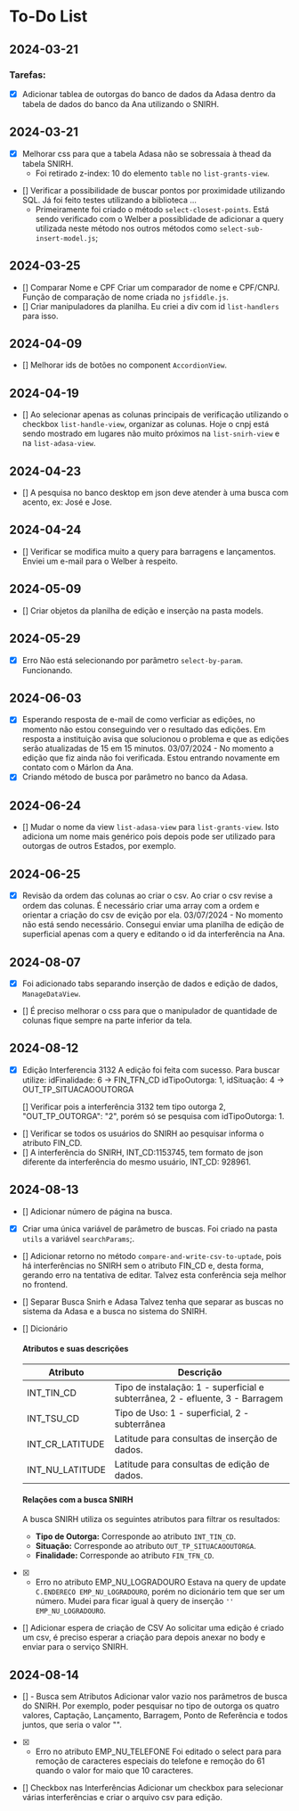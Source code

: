 # To-Do List

## 2024-03-21

### Tarefas:
- [X] Adicionar tablea de outorgas do banco de dados da Adasa dentro da tabela de dados do banco da Ana utilizando o SNIRH.

## 2024-03-21
- [X] Melhorar css para que a tabela Adasa não se sobressaia à thead da tabela SNIRH.
    - Foi retirado z-index: 10 do elemento `table` no `list-grants-view`.
- [] Verificar a possibilidade de buscar pontos por proximidade utilizando SQL. Já foi feito testes utilizando a biblioteca ...
    - Primeiramente foi criado o método `select-closest-points`. Está  sendo verificado com o Welber a possiblidade de adicionar a query utilizada neste método nos outros métodos como `select-sub-insert-model.js`;

## 2024-03-25
- [] Comparar Nome e CPF
    Criar um comparador de nome e CPF/CNPJ. Função de comparação de nome criada no `jsfiddle.js`.
- [] Criar manipuladores da planilha.
    Eu criei a div com id `list-handlers` para isso.

## 2024-04-09
- [] Melhorar ids de botões no component `AccordionView`.

## 2024-04-19
- [] Ao selecionar apenas as colunas principais de verificação utilizando o checkbox `list-handle-view`, organizar as colunas. Hoje o cnpj está sendo mostrado em lugares não muito próximos na `list-snirh-view` e na `list-adasa-view`.

## 2024-04-23
- [] A pesquisa no banco desktop em json deve atender à uma busca com acento, ex: José e Jose.

## 2024-04-24
- [] Verificar se modifica muito a query para barragens e lançamentos. Enviei um e-mail para o Welber à respeito.

## 2024-05-09
- [] Criar objetos da planilha de edição e inserção na pasta models.

## 2024-05-29
- [X] Erro
    Não está selecionando por parâmetro `select-by-param`.
        Funcionando.
## 2024-06-03
- [X]    Esperando resposta de e-mail de como verficiar as edições, no momento não estou conseguindo ver o resultado das edições.
    Em resposta a instituição avisa que solucionou o problema e que as edições serão atualizadas de 15 em 15 minutos.
    03/07/2024 - No momento a edição que fiz ainda não foi verificada. Estou entrando novamente em contato com o Márlon da Ana.
- [X]    Criando método de busca por parâmetro no banco da Adasa.

## 2024-06-24
- []    Mudar o nome da view `list-adasa-view` para `list-grants-view`. Isto adiciona um nome mais genérico pois depois pode ser utilizado para outorgas de outros Estados, por exemplo.

## 2024-06-25
- [X]    Revisão da ordem das colunas ao criar o csv.
    Ao criar o csv revise a ordem das colunas. É necessário criar uma array com a ordem e orientar a criação do csv de evição por ela.
        03/07/2024 - No momento não está sendo necessário. Consegui enviar uma planilha de edição de superficial apenas com a query e editando o id da interferência na Ana.

## 2024-08-07
- [X] Foi adicionado tabs separando inserção de dados e edição de dados, `ManageDataView`.

- [] É preciso melhorar o css para que o manipulador de quantidade de colunas fique sempre na parte inferior da tela.

## 2024-08-12
- [X] Edição Interferencia 3132
    A edição foi feita com sucesso. Para buscar utilize: 
        idFinalidade: 6 -> FIN_TFN_CD
        idTipoOutorga: 1, 
        idSituação: 4 -> OUT_TP_SITUACAOOUTORGA

    [] Verificar pois a interferência 3132 tem tipo outorga 2, "OUT_TP_OUTORGA": "2", porém só se pesquisa  com idTipoOutorga: 1.

- [] Verificar se todos os usuários do SNIRH ao pesquisar informa o atributo FIN_CD.
- [] A interferência do SNIRH, INT_CD:1153745, tem formato de json diferente da interferência do mesmo usuário, INT_CD: 928961.


## 2024-08-13
- [] Adicionar número de página na busca.
- [x] Criar uma única variável de parâmetro de buscas.
    Foi criado na pasta `utils` a variável `searchParams`;.
- [] Adicionar retorno no método `compare-and-write-csv-to-uptade`, pois há interferências no SNIRH sem o atributo FIN_CD e, desta forma, gerando erro na tentativa de editar.
        Talvez esta conferência seja melhor no frontend.

- [] Separar Busca Snirh e Adasa
    Talvez tenha que  separar as buscas no sistema da Adasa e a busca no sistema do SNIRH.

- [] Dicionário
    #### Atributos e suas descrições

    | Atributo | Descrição |
    |---|---|
    | INT_TIN_CD | Tipo de instalação: 1 - superficial e subterrânea, 2 - efluente, 3 - Barragem |
    | INT_TSU_CD | Tipo de Uso: 1 - superficial, 2 - subterrânea |
    | INT_CR_LATITUDE | Latitude para consultas de inserção de dados. |
    | INT_NU_LATITUDE | Latitude para consultas de edição de dados. |

    #### Relações com a busca SNIRH

    A busca SNIRH utiliza os seguintes atributos para filtrar os resultados:

    * **Tipo de Outorga:** Corresponde ao atributo `INT_TIN_CD`.
    * **Situação:** Corresponde ao atributo `OUT_TP_SITUACAOOUTORGA`.
    * **Finalidade:** Corresponde ao atributo `FIN_TFN_CD`.

- [X] - Erro no atributo EMP_NU_LOGRADOURO
    Estava na query de update `C.ENDERECO EMP_NU_LOGRADOURO`, porém no dicionário tem que ser um número. Mudei para ficar igual à query de inserção `'' EMP_NU_LOGRADOURO`.

- [] Adicionar espera de criação de CSV
    Ao solicitar uma edição é criado um csv, é preciso esperar a criação para depois anexar no body e enviar para o serviço SNIRH.

## 2024-08-14

- [] - Busca sem Atributos
    Adicionar valor vazio nos parâmetros de busca do SNIRH. Por exemplo, poder pesquisar no tipo de outorga os quatro valores, Captação, Lançamento, Barragem, Ponto de Referência e todos juntos, que seria o valor "".
- [X] - Erro no atributo EMP_NU_TELEFONE
    Foi editado o select para para remoção de caracteres especiais do telefone e remoção do 61 quando o valor for maio que 10 caracteres.
- [] Checkbox nas Interferências
    Adicionar um checkbox para selecionar várias interferências e criar o arquivo csv para edição.
